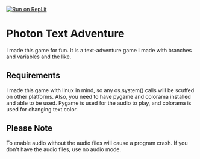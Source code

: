 [![Run on Repl.it](https://repl.it/badge/github/SpaghettiSouls/photon-command-line-game)](https://repl.it/github/SpaghettiSouls/photon-command-line-game)
# Photon Text Adventure
I made this game for fun. It is a text-adventure game I made with branches and variables and the like.


## Requirements
I made this game with linux in mind, so any os.system() calls will be scuffed on other platforms. Also, you need to have pygame and colorama installed and able to be used. Pygame is used for the audio to play, and colorama is used for changing text color.


## Please Note
To enable audio without the audio files will cause a program crash. If you don't have the audio files, use no audio mode.
